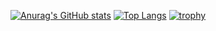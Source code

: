 [![Anurag's GitHub stats](https://github-readme-stats.vercel.app/api?username=JastegSingh&show_icons=true&theme=dracula&hide_border=true&border_radius=20)](https://github.com/anuraghazra/github-readme-stats)
[![Top Langs](https://github-readme-stats.vercel.app/api/top-langs/?username=jastegsingh&layout=compact&theme=dracula&hide_border=true&border_radius=20)](https://github.com/anuraghazra/github-readme-stats)
<a href="https://github.com/ryo-ma/github-profile-trophy"> 
[![trophy](https://github-profile-trophy.vercel.app/?username=jastegsingh&theme=dracula&no-frame=true&margin-w=15)](https://github.com/ryo-ma/github-profile-trophy)
</a>


